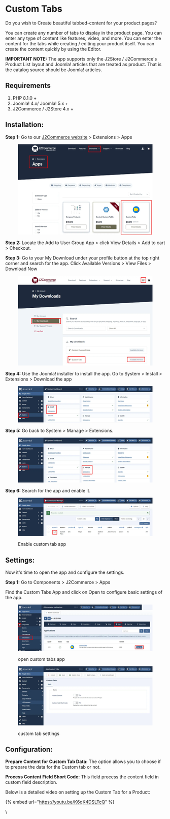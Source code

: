 # Custom Tabs

Do you wish to Create beautiful tabbed-content for your product pages?

You can create any number of tabs to display in the product page. You can enter any type of content like features, video, and more. You can enter the content for the tabs while creating / editing your product itself. You can create the content quickly by using the Editor.

**IMPORTANT NOTE:** The app supports only the J2Store / J2Commerce's Product List layout and Joomla! articles that are treated as product. That is the catalog source should be Joomla! articles.

## Requirements <a href="#requirements" id="requirements"></a>

1. PHP 8.1.0 +
2. Joomla! 4.x/ Joomla! 5.x +
3. J2Commerce / J2Store 4.x +

## Installation:

**Step 1:** Go to our [J2Commerce website](https://www.j2commerce.com/) > Extensions > Apps

<figure><img src="../.gitbook/assets/custom-1.webp" alt=""><figcaption></figcaption></figure>

**Step 2:** Locate the Add to User Group App > click View Details > Add to cart > Checkout.&#x20;

**Step 3:** Go to your My Download under your profile button at the top right corner and search for the app. Click Available Versions > View Files > Download Now

<figure><img src="../.gitbook/assets/custom-2.webp" alt=""><figcaption></figcaption></figure>

**Step 4:** Use the Joomla! installer to install the app. Go to System > Install > Extensions > Download the app

<figure><img src="../.gitbook/assets/user-group-3 (7).webp" alt=""><figcaption></figcaption></figure>

**Step 5:** Go back to System > Manage > Extensions.

<figure><img src="../.gitbook/assets/user-group-5 (7).webp" alt=""><figcaption></figcaption></figure>

**Step 6:** Search for the app and enable it.

<figure><img src="../.gitbook/assets/custom-3.webp" alt=""><figcaption><p>Enable custom tab app</p></figcaption></figure>

## Settings:

Now it's time to open the app and configure the settings.&#x20;

**Step 1:** Go to Components > J2Commerce > Apps&#x20;

Find the Custom Tabs App and click on Open to configure basic settings of the app.

<figure><img src="../.gitbook/assets/custom-4.webp" alt=""><figcaption><p>open custom tabs app</p></figcaption></figure>

<figure><img src="../.gitbook/assets/custom-5.webp" alt=""><figcaption><p>custom tab settings</p></figcaption></figure>

## Configuration:

**Prepare Content for Custom Tab Data:** The option allows you to choose if to prepare the data for the Custom tab or not.

**Process Content Field Short Code:** This field process the content field in custom field description.

Below is a detailed video on setting up the Custom Tab for a Product:

{% embed url="https://youtu.be/K6qK4DSLTcQ" %}

\\
